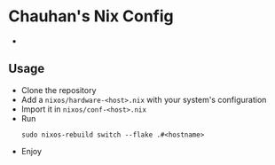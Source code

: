 # Chauhan's Nix Config

- 

## Usage

- Clone the repository
- Add a `nixos/hardware-<host>.nix` with your system's configuration
- Import it in `nixos/conf-<host>.nix`
- Run
  ```
  sudo nixos-rebuild switch --flake .#<hostname>
  ```
- Enjoy
